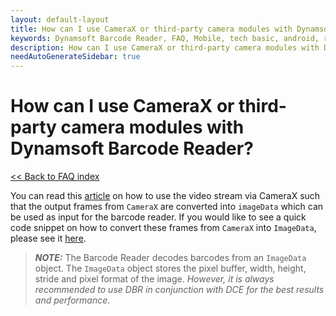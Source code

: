 ```yaml
---
layout: default-layout
title: How can I use CameraX or third-party camera modules with Dynamsoft Barcode Reader?
keywords: Dynamsoft Barcode Reader, FAQ, Mobile, tech basic, android, requirements
description: How can I use CameraX or third-party camera modules with Dynamsoft Barcode Reader?
needAutoGenerateSidebar: true
---
```


# How can I use CameraX or third-party camera modules with Dynamsoft Barcode Reader?

[<< Back to FAQ index](index.md)


You can read this [article](../samples/no-camera-enhancer.md) on how to use the video stream via CameraX such that the output frames from `CameraX` are converted into `imageData` which can be used as input for the barcode reader. If you would like to see a quick code snippet on how to convert these frames from `CameraX` into `ImageData`, please see it <a href="https://www.dynamsoft.com/barcode-reader/docs/mobile/programming/android/api-reference/primary-decode.html?ver=latest#get-imagedata-from-android-camera2" target="_blank">here</a>. 

> **_NOTE:_** The Barcode Reader decodes barcodes from an `ImageData` object. The `ImageData` object stores the pixel buffer, width, height, stride and pixel format of the image. *However, it is always recommended to use DBR in conjunction with DCE for the best results and performance*.